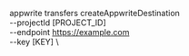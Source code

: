 appwrite transfers createAppwriteDestination \
        --projectId [PROJECT_ID] \
        --endpoint https://example.com \
        --key [KEY] \


